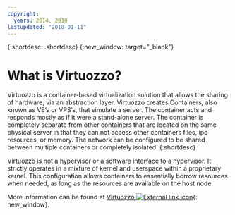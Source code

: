 ```yaml
---
copyright:
  years: 2014, 2018
lastupdated: "2018-01-11"
---
```

{:shortdesc: .shortdesc}
{:new_window: target="_blank"}

# What is Virtuozzo?

Virtuozzo is a container-based virtualization solution that allows the sharing of hardware, via an abstraction layer.  Virtuozzo creates Containers, also known as VE’s or VPS’s, that simulate a server.  The container acts and responds mostly as if it were a stand-alone server. The container is completely separate from other containers that are located on the same physical server in that they can not access other containers files, ipc resources, or memory.  The network can be configured to be shared between multiple containers or completely isolated.
{:shortdesc}

Virtuozzo is not a hypervisor or a software interface to a hypervisor. It strictly operates in a mixture of kernel and userspace within a proprietary kernel. This configuration allows containers to essentially borrow resources when needed, as long as the resources are available on the host node.

More information can be found at [Virtuozzo ![External link icon](../../icons/launch-glyph.svg "External link icon")](https://virtuozzo.com/){: new_window}.
